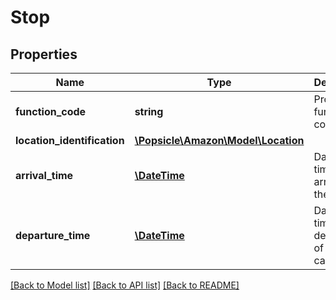# Stop

## Properties
Name | Type | Description | Notes
------------ | ------------- | ------------- | -------------
**function_code** | **string** | Provide the function code. | 
**location_identification** | [**\Popsicle\Amazon\Model\Location**](Location.md) |  | [optional] 
**arrival_time** | [**\DateTime**](\DateTime.md) | Date and time of the arrival of the cargo. | [optional] 
**departure_time** | [**\DateTime**](\DateTime.md) | Date and time of the departure of the cargo. | [optional] 

[[Back to Model list]](../../README.md#documentation-for-models) [[Back to API list]](../../README.md#documentation-for-api-endpoints) [[Back to README]](../../README.md)


